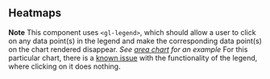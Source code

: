 ## Heatmaps

**Note** This component uses `<gl-legend>`, which should allow a user to click on any data point(s)
in the legend and make the corresponding data point(s) on the chart rendered disappear.
_See [area chart](https://gitlab-org.gitlab.io/khulnasoft-ui/?path=/story/charts-area-chart--default)
for an example_ For this particular chart, there is a [known issue](https://gitlab.com/khulnasoft-org/khulnasoft-ui/issues/352)
with the functionality of the legend, where clicking on it does nothing.
